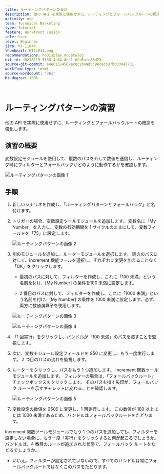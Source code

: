 ```yaml
---
title: ルーティングパターンの演習
description: 他の API を実際に使用せずに、ルーティングとフォールバックルートの概念を強化します。
activity: use
team: Technical Marketing
type: Tutorial
feature: Workfront Fusion
role: User
level: Beginner
jira: KT-11044
thumbnail: KT11044.png
recommendations: noDisplay,noCatalog
exl-id: d8218115-5180-4e64-8ec1-d2d6afc88d23
source-git-commit: a4e61514567ac8c2b4ad5c9ecacb87bd83947731
workflow-type: tm+mt
source-wordcount: '361'
ht-degree: 100%

---
```


# ルーティングパターンの演習

他の API を実際に使用せずに、ルーティングとフォールバックルートの概念を強化します。

## 演習の概要

変数設定モジュールを使用して、複数のパスを介して数値を送信し、ルーティング時にフィルターとフォールバックがどのように動作するかを確認します。

![ルーティングパターンの画像 1](../12-exercises/assets/routing-patterns-walkthrough-1.png)

## 手順

1. 新しいシナリオを作成し、「ルーティングパターンとフォールバック」と名付けます。
1. トリガーの場合、変数設定ツールモジュールを追加します。 変数名に「My Number」を入力し、変数の有効期間を 1 サイクルのままにして、変数フィールドを「75」に設定します。

   ![ルーティングパターンの画像 2](../12-exercises/assets/routing-patterns-walkthrough-2.png)

1. 別のモジュールを追加し、ルーターモジュールを選択します。 両方のパスに対して、Increment 機能ツールを選択し、それぞれに変更を加えることなく「OK」をクリックします。

   + 最初のパスに対して、フィルターを作成し、これに「100 未満」という名前を付け、[My Number] の条件を100 未満に設定します。

   + 2 番目のパスに対して、フィルターを作成し、これに「1000 未満」という名前を付け、[My Number] の条件を 1000 未満に設定します。必ず、両方に数値演算子を使用します。

   ![ルーティングパターンの画像 3](../12-exercises/assets/routing-patterns-walkthrough-3.png)

   ![ルーティングパターンの画像 4](../12-exercises/assets/routing-patterns-walkthrough-4.png)

1. 「1 回実行」をクリックし、バンドルが「100 未満」のパスを渡すことを監視します。
1. 次に、変数モジュール設定フィールドを 950 に変更し、もう一度実行します。 2 つ目のパスの流れを監視します。
1. ルーターをクリックし、パスをもう 1 つ追加します。 Increment 関数ツールモジュールを追加します。 フィルターの場合は、「フォールバックルート」チェックボックスをクリックします。 そのパスを指す矢印が、フォールバック ルートを示すキャレットに変わることを確認します。

   ![ルーティングパターンの画像 5](../12-exercises/assets/routing-patterns-walkthrough-5.png)

1. 変数設定の数値を 9500 に変更し、1 回実行します。 この数値が 100 以上または 1000 未満であるため、バンドルはフォールバックルートをたどります。

Increment 関数ツールモジュールでもう 1 つのパスを追加しても、フィルターを設定しない場合に、もう一度「実行」をクリックすると何が起こるでしょうか。バンドルは、4 番目のルートが追加された状態で、フォールバック ルートをたどるでしょうか。

+ いいえ。フィルターが設定されていないので、すべてのバンドルは常にフォールバックルートではなくこのパスをたどります。
